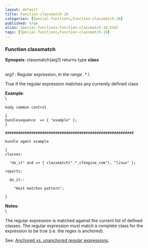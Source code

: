 ```yaml
---
layout: default
title: Function-classmatch-10
categories: [Special-functions,Function-classmatch-10]
published: true
alias: Special-functions-Function-classmatch-10.html
tags: [Special-functions,Function-classmatch-10]
---
```


### Function classmatch

**Synopsis**: classmatch(arg1) returns type **class**

\
 *arg1* : Regular expression, *in the range* .\* \

True if the regular expression matches any currently defined class

**Example**:\
 \

~~~~ {.verbatim}
body common control

{
bundlesequence  => { "example" };
}

###########################################################

bundle agent example

{     
classes:

  "do_it" and => { classmatch(".*_cfengine_com"), "linux" }; 

reports:

  do_it::

    "Host matches pattern";

}
~~~~

**Notes**:\
 \

The regular expression is matched against the current list of defined
classes. The regular expression must match a complete class for the
expression to be true (i.e. the regex is anchored).

See: [Anchored vs. unanchored regular
expressions](#Anchored-vs_002e-unanchored-regular-expressions).
